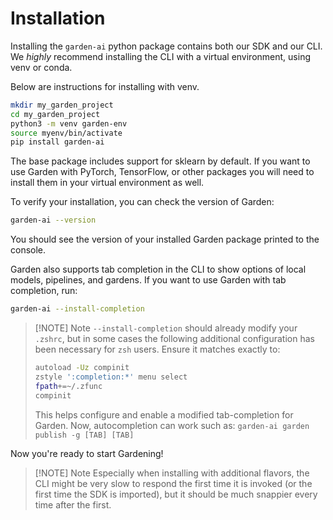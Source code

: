 # Installation

Installing the `garden-ai` python package contains both our SDK and our CLI. We _highly_ recommend installing the CLI with a virtual environment, using venv or conda.

Below are instructions for installing with venv.

```bash
mkdir my_garden_project
cd my_garden_project
python3 -m venv garden-env
source myenv/bin/activate
pip install garden-ai
```

The base package includes support for sklearn by default. If you want to use Garden with PyTorch, TensorFlow, or other packages you will need to install them in your virtual environment as well.

To verify your installation, you can check the version of Garden:

```bash
garden-ai --version
```

You should see the version of your installed Garden package printed to the console.

Garden also supports tab completion in the CLI to show options of local models, pipelines, and gardens.
If you want to use Garden with tab completion, run:
```bash
garden-ai --install-completion
```
> [!NOTE] Note
> ``--install-completion`` should already modify your ``.zshrc``, but in some cases the following additional configuration has been necessary for ``zsh`` users. Ensure it matches exactly to:
>```bash
>autoload -Uz compinit
>zstyle ':completion:*' menu select
>fpath+=~/.zfunc
>compinit
>```
> This helps configure and enable a modified tab-completion for Garden.
> Now, autocompletion can work such as: ```garden-ai garden publish -g [TAB] [TAB]```

Now you're ready to start Gardening!

> [!NOTE] Note
> Especially when installing with additional flavors, the CLI might be very slow to respond the first time it is invoked (or the first time the SDK is imported), but it should be much snappier every time after the first.
